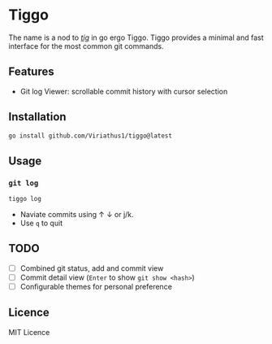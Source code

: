 # Tiggo

The name is a nod to [*tig*](https://jonas.github.io/tig/) in go ergo Tiggo. Tiggo provides a minimal and fast interface for the most common git commands.

## Features
- Git log Viewer: scrollable commit history with cursor selection

## Installation
```bash
go install github.com/Viriathus1/tiggo@latest
```

## Usage
### `git log`
```bash
tiggo log
```
- Naviate commits using ↑ ↓ or j/k.
- Use `q` to quit

## TODO
- [ ] Combined git status, add and commit view
- [ ] Commit detail view (`Enter` to show `git show <hash>`)
- [ ] Configurable themes for personal preference

## Licence
MIT Licence